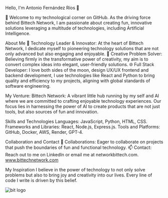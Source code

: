 Hello, I'm Antonio Fernández Ríos 👋

🌟 Welcome to my technological corner on GitHub. As the driving force behind Bittech Network, I am passionate about creating fun, innovative solutions leveraging a multitude of technologies, including Artificial Intelligence.

About Me
🚀 Technology Leader & Innovator: At the heart of Bittech Network, I dedicate myself to pioneering technology solutions that are not only advanced but also engaging and enjoyable.
🧠 Creative Problem Solver: Believing firmly in the transformative power of creativity, my aim is to convert complex ideas into elegant, user-friendly solutions.
🌐 Full Stack Developer: I love both sides of the moon, design UX/UX frontend and backend development, I use technologies like React and Python to bring quality and efficiency to my projects, aligning with global standards of software engineering.

My Venture:
Bittech Network: A vibrant little hub running by my self and AI where we are committed to crafting enjoyable technology experiences. Our focus lies in harnessing the power of AI to create products that are not just tools, but also sources of fun and innovation.

Skills and Technologies
Languages: JavaScript, Python, HTML, CSS.
Frameworks and Libraries: React, Node.js, Express.js.
Tools and Platforms: GitHub, Docker, AWS, Render, GPT-4.

Collaboration and Contact
🤝 Collaborations: Eager to collaborate on projects that push the boundaries of fun and functional technology.
📫 Contact: Reach out to me on LinkedIn or email me at networkbittech.com. www.bittechnetwork.com

My Inspiration
I believe in the power of technology to not only solve problems but also to bring joy and creativity into our lives. Every line of code I write is driven by this belief.

![bit logo](https://github.com/Kukaloka1/Kukaloka1/assets/130247025/a127acb3-5baf-48c3-b9e1-4f5158c8fd2b)
